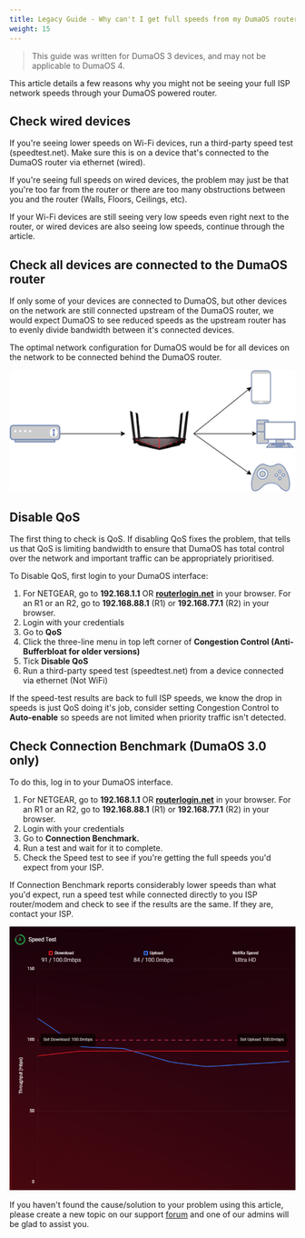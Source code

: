 ```yaml
---
title: Legacy Guide - Why can't I get full speeds from my DumaOS router?
weight: 15
---
```


> This guide was written for DumaOS 3 devices, and may not be applicable to DumaOS 4.

This article details a few reasons why you might not be seeing your full ISP network speeds through your DumaOS powered router.

## Check wired devices

If you're seeing lower speeds on Wi-Fi devices, run a third-party speed test (speedtest.net). Make sure this is on a device that's connected to the DumaOS router via ethernet (wired). 

If you're seeing full speeds on wired devices, the problem may just be that you're too far from the router or there are too many obstructions between you and the router (Walls, Floors, Ceilings, etc).

If your Wi-Fi devices are still seeing very low speeds even right next to the router, or wired devices are also seeing low speeds, continue through the article.

## Check all devices are connected to the DumaOS router

If only some of your devices are connected to DumaOS, but other devices on the network are still connected upstream of the DumaOS router, we would expect DumaOS to see reduced speeds as the upstream router has to evenly divide bandwidth between it's connected devices.

The optimal network configuration for DumaOS would be for all devices on the network to be connected behind the DumaOS router.

![ndXZlps9IKcTdd9rMPiDCoFrRhuWhd3MEA.png](whycantigetfullspeedsfrommydumaosrouter\ndXZlps9IKcTdd9rMPiDCoFrRhuWhd3MEA.png)

## Disable QoS

The first thing to check is QoS. If disabling QoS fixes the problem, that tells us that QoS is limiting bandwidth to ensure that DumaOS has total control over the network and important traffic can be appropriately prioritised.

To Disable QoS, first login to your DumaOS interface:

1. For NETGEAR, go to **192.168.1.1** OR [**routerlogin.net**](https://routerlogin.net) in your browser. For an R1 or an R2, go to **192.168.88.1** (R1) or **192.168.77.1** (R2) in your browser. 
2. Login with your credentials
3. Go to **QoS**
4. Click the three-line menu in top left corner of **Congestion Control (Anti-Bufferbloat for older versions)**
5. Tick **Disable QoS**
6. Run a third-party speed test (speedtest.net) from a device connected via ethernet (Not WiFi)

If the speed-test results are back to full ISP speeds, we know the drop in speeds is just QoS doing it's job, consider setting Congestion Control to **Auto-enable** so speeds are not limited when priority traffic isn't detected.

## Check Connection Benchmark (DumaOS 3.0 only)

To do this, log in to your DumaOS interface. 

1. For NETGEAR, go to **192.168.1.1** OR [**routerlogin.net**](https://routerlogin.net) in your browser. For an R1 or an R2, go to **192.168.88.1** (R1) or **192.168.77.1** (R2) in your browser. 
2. Login with your credentials
3. Go to **Connection Benchmark.** 
4. Run a test and wait for it to complete.
5. Check the Speed test to see if you're getting the full speeds you'd expect from your ISP.

If Connection Benchmark reports considerably lower speeds than what you'd expect, run a speed test while connected directly to you ISP router/modem and check to see if the results are the same. If they are, contact your ISP.

![F8viid4kl7EXFLO1rQbh-rxM_sJrquAcyg.png](whycantigetfullspeedsfrommydumaosrouter\F8viid4kl7EXFLO1rQbh-rxM_sJrquAcyg.png)

If you haven't found the cause/solution to your problem using this article, please create a new topic on our support [forum](https://forum.netduma.com/) and one of our admins will be glad to assist you.
